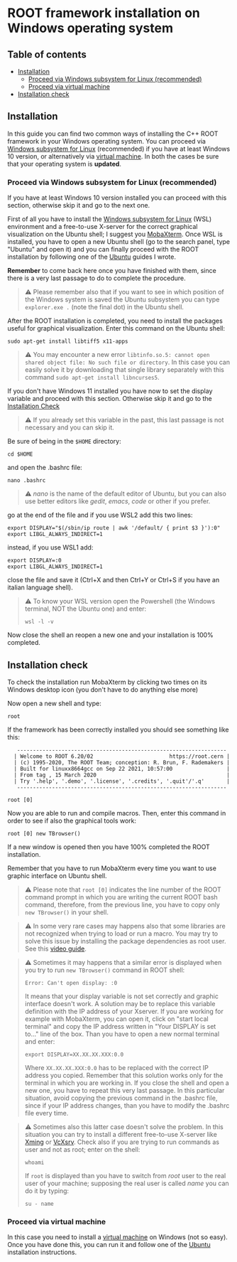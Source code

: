 # ROOT framework installation on Windows operating system

## Table of contents

- [Installation](#installation)
  - [Proceed via Windows subsystem for Linux (recommended)](#proceed-via-windows-subsystem-for-linux-recommended)
  - [Proceed via virtual machine](#proceed-via-virtual-machine)
- [Installation check](#installation-check)

## Installation

In this guide you can find two common ways of installing the C++ ROOT framework in your Windows operating system. You can proceed via [Windows subsystem for Linux](https://ubuntu.com/wsl) (recommended) if you have at least Windows 10 version, or alternatively via [virtual machine](https://www.virtualbox.org/). In both the cases be sure that your operating system is **updated**.

### Proceed via Windows subsystem for Linux (recommended)

If you have at least Windows 10 version installed you can proceed with this section, otherwise skip it and go to the next one. 

First of all you have to install the [Windows subsystem for Linux](https://ubuntu.com/wsl) (WSL) environment and a free-to-use X-server for the correct graphical visualization on the Ubuntu shell; I suggest you [MobaXterm](https://mobaxterm.mobatek.net/). Once WSL is installed, you have to open a new Ubuntu shell (go to the search panel, type "Ubuntu" and open it) and you can finally proceed with the ROOT installation by following one of the [Ubuntu](https://github.com/JustWhit3/useful-guides/blob/main/ROOT/Installation/Ubuntu.md) guides I wrote. 

**Remember** to come back here once you have finished with them, since there is a very last passage to do to complete the procedure.

> :warning: Please remember also that if you want to see in which position of the Windows system is saved the Ubuntu subsystem you can type `explorer.exe .` (note the final dot) in the Ubuntu shell.

After the ROOT installation is completed, you need to install the packages useful for graphical visualization. Enter this command on the Ubuntu shell:

```shell
sudo apt-get install libtiff5 x11-apps
```

> :warning: You may encounter a new error `libtinfo.so.5: cannot open shared object file: No such file or directory`. In this case you can easily solve it by downloading that single library separately with this command `sudo apt-get install libncurses5`.

If you don't have Windows 11 installed you have now to set the display variable and proceed with this section. Otherwise skip it and go to the [Installation Check](#installation-check)

> :warning: If you already set this variable in the past, this last passage is not necessary and you can skip it.

Be sure of being in the `$HOME` directory:

```shell
cd $HOME
```

and open the .bashrc file:

```shell
nano .bashrc
```

> :warning: *nano* is the name of the default editor of Ubuntu, but you can also use better editors like *gedit*, *emacs*, *code* or other if you prefer.

go at the end of the file and if you use WSL2 add this two lines:

```shell
export DISPLAY="$(/sbin/ip route | awk '/default/ { print $3 }'):0"
export LIBGL_ALWAYS_INDIRECT=1
```

instead, if you use WSL1 add:

```shell
export DISPLAY=:0
export LIBGL_ALWAYS_INDIRECT=1
```

close the file and save it (Ctrl+X and then Ctrl+Y or Ctrl+S if you have an italian language shell).

> :warning: To know your WSL version open the Powershell (the Windows terminal, NOT the Ubuntu one) and enter:
> ```shell
> wsl -l -v
> ```

Now close the shell an reopen a new one and your installation is 100% completed. 

## Installation check

To check the installation run MobaXterm by clicking two times on its Windows desktop icon (you don't have to do anything else more)

Now open a new shell and type:

```shell
root
```

If the framework has been correctly installed you should see something like this:

```shell
   ------------------------------------------------------------------
  | Welcome to ROOT 6.20/02                        https://root.cern |
  | (c) 1995-2020, The ROOT Team; conception: R. Brun, F. Rademakers |
  | Built for linuxx8664gcc on Sep 22 2021, 10:57:00                 |
  | From tag , 15 March 2020                                         |
  | Try '.help', '.demo', '.license', '.credits', '.quit'/'.q'       |
   ------------------------------------------------------------------

root [0] 
```

Now you are able to run and compile macros. Then, enter this command in order to see if also the graphical tools work:

```shell
root [0] new TBrowser()
```

If a new window is opened then you have 100% completed the ROOT installation.

Remember that you have to run MobaXterm every time you want to use graphic interface on Ubuntu shell.

> :warning: Please note that `root [0]` indicates the line number of the ROOT command prompt in which you are writing the current ROOT bash command, therefore, from the previous line, you have to copy only `new TBrowser()` in your shell.

> :warning: In some very rare cases may happens also that some libraries are not recognized when trying to load or run a macro. You may try to solve this issue by installing the package dependencies as root user. See this [video guide](https://www.youtube.com/watch?v=nkKxNBuqsB0&t=186s).

> :warning: Sometimes it may happens that a similar error is displayed when you try to run `new TBrowser()` command in ROOT shell:
> ```shell
> Error: Can't open display: :0
> ```
> It means that your display variable is not set correctly and graphic interface doesn't work. A solution may be to replace this variable definition with the IP address of your Xserver. If you are working for example with MobaXterm, you can open it, click on "start local terminal" and copy the IP address written in "Your DISPLAY is set to..." line of the box. Than you have to open a new normal terminal and enter:
> ```shell
> export DISPLAY=XX.XX.XX.XXX:0.0
> ```
> Where `XX.XX.XX.XXX:0.0` has to be replaced with the correct IP address you copied. Remember that this solution works only for the terminal in which you are working in. If you close the shell and open a new one, you have to repeat this very last passage. In this particular situation, avoid copying the previous command in the .bashrc file, since if your IP address changes, than you have to modify the .bashrc file every time.

> :warning: Sometimes also this latter case doesn't solve the problem. In this situation you can try to install a different free-to-use X-server like [Xming](https://sourceforge.net/projects/xming/) or [VcXsrv](https://sourceforge.net/projects/vcxsrv/). 
> Check also if you are trying to run commands as user and not as root; enter on the shell:
> ```shell
> whoami
> ```
> If `root` is displayed than you have to switch from *root* user to the real user of your machine; supposing the real user is called *name* you can do it by typing:
> ```shell
> su - name
> ```

### Proceed via virtual machine

In this case you need to install a [virtual machine](https://www.virtualbox.org/) on Windows (not so easy). Once you have done this, you can run it and follow one of the [Ubuntu](https://github.com/JustWhit3/useful-guides/blob/main/ROOT/Installation/Ubuntu.md) installation instructions.
